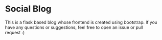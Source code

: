 # Social Blog
This is a flask based blog whose frontend is created using bootstrap.
If you have any questions or suggestions, feel free to open an issue or pull request :)
